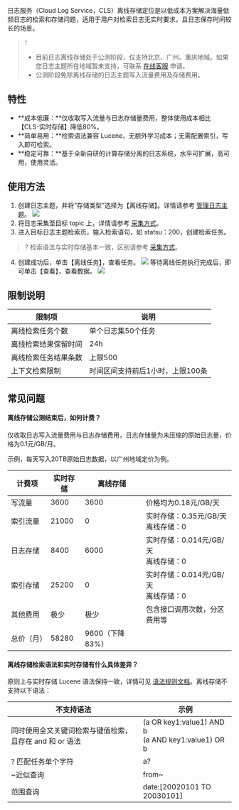 
日志服务（Cloud Log Service，CLS）离线存储定位是以低成本方案解决海量低频日志的检索和存储问题，适用于用户对检索日志无实时要求，且日志保存时间较长的场景。

>!
> - 目前日志离线存储处于公测阶段，仅支持北京、广州、重庆地域。如果您日志主题所在地域暂未支持，可联系 [在线客服](https://cloud.tencent.com/act/event/Online_service) 申请。
> - 公测阶段免除离线存储的日志主题写入流量费用及存储费用。
> 

## 特性

- **成本低廉：**仅收取写入流量与日志存储量费用，整体使用成本相比【CLS-实时存储】降低80%。
- **简单易用：**检索语法兼容 Lucene，无额外学习成本；无需配置索引，写入即可检索。
- **稳定可靠：**基于全新自研的计算存储分离的日志系统，水平可扩展，高可用，使用灵活。

## 使用方法

1. 创建日志主题，并将“存储类型”选择为【离线存储】。详情请参考 [管理日志主题](https://cloud.tencent.com/document/product/614/41035)。
![](https://main.qcloudimg.com/raw/0b9779c1d1bf0f0bdd0de41311cfb8d8.png)
2. 将日志采集至目标 topic 上，详情请参考 [采集方式](https://cloud.tencent.com/document/product/614/12502)。
3. 进入目标日志主题检索页，输入检索语句，如 statsu：200，创建检索任务。
>? 检索语法与实时存储基本一致，区别请参考 [采集方式](https://cloud.tencent.com/document/product/614/12502)。
>
4. 创建成功后，单击【离线任务】，查看任务。
![](https://main.qcloudimg.com/raw/021397c3e337cffb6c580508693d4af5.png)
等待离线任务执行完成后，即可单击【查看】，查看数据。
![](https://main.qcloudimg.com/raw/63dd79b54539ce0df9c2e4ad2a3e61de.png)


## 限制说明

| 限制项               | 说明                             |
| -------------------- | -------------------------------- |
| 离线检索任务个数     | 单个日志集50个任务               |
| 离线检索结果保留时间 | 24h                              |
| 离线检索任务结果条数 | 上限500                          |
| 上下文检索限制       | 时间区间支持前后1小时，上限100条 |


## 常见问题

#### 离线存储公测结束后，如何计费？

仅收取日志写入流量费用与日志存储费用，日志存储量为未压缩的原始日志量，价格为0.1元/GB/月。

示例，每天写入20TB原始日志数据，以广州地域定价为例。

| 计费项     | 实时存储 | 离线存储        |                                          |
| ---------- | -------- | --------------- | ---------------------------------------- |
| 写流量     | 3600     | 3600            | 价格均为0.18元/GB/天                     |
| 索引流量   | 21000    | 0               | 实时存储：0.35元/GB/天<br />离线存储：0  |
| 日志存储   | 8400     | 6000            | 实时存储：0.014元/GB/天<br />离线存储：0 |
| 索引存储   | 25200    | 0               | 实时存储：0.014元/GB/天<br />离线存储：0 |
| 其他费用   | 极少     | 极少            | 包含接口调用次数，分区费用等             |
| 总价（月） | 58280    | 9600（下降83%） |                                          |


#### 离线存储检索语法和实时存储有什么具体差异？

原则上与实时存储 Lucene 语法保持一致，详情可见 [语法规则文档](https://cloud.tencent.com/document/product/614/47044)。离线存储不支持以下语法：

| 不支持语法                                          | 示例                                                   |
| --------------------------------------------------- | ------------------------------------------------------ |
| 同时使用全文关键词检索与键值检索，且存在 and 和 or 语法 | (a OR key1:value1) AND b<br />(a AND key1:value1) OR b |
| ? 匹配任务单个字符                                  | a?                                                     |
| ~近似查询                                           | from~                                                  |
| 范围查询                                            | date:[20020101 TO 20030101]                            |

   





